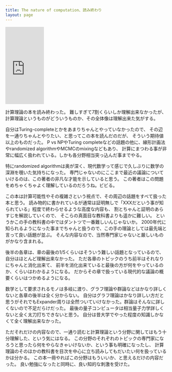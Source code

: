 ```yaml
---
title: The nature of computation、読み終わり
layout: page
---
```


<iframe style="width:120px;height:240px;" marginwidth="0" marginheight="0" scrolling="no" frameborder="0" src="https://rcm-fe.amazon-adsystem.com/e/cm?ref=qf_sp_asin_til&t=karino203-22&m=amazon&o=9&p=8&l=as1&IS1=1&detail=1&asins=B00BBEXLTG&bc1=ffffff&lt1=_top&fc1=333333&lc1=0066c0&bg1=ffffff&f=ifr"> </iframe>

計算理論の本を読み終わった。
難しすぎて7割くらいしか理解出来なかったが、計算理論というものがどういうものか、その全体像は理解出来た気がする。

自分はTuring-completeとかをあまりちゃんとやっていなかったので、
その辺を一通りちゃんとやりたい、と思ってこの本を読んだのだが、
そういう期待値以上のものだった。
P vs NPやTuring completeなどの話題の他に、線形計画法やrandomized algorithmやMCMCのmixingなどもあり、
計算にまつわる事が非常に幅広く扱われている。しかも各分野相当突っ込んだ事までやる。

特にrandomized algorithmは奥が深く、現代数学って感じで久しぶりに数学の深淵を覗いた気持ちになった。
専門じゃないのにここまで最近の議論についていけるのは、この著者の非凡な才能を示していると思う。
この著者はこの問題をめちゃくちゃよく理解しているのだろうね。ビビる。

この本は計算可能性やその複雑さという視点で、その周辺の話題をすべて扱った本と思う。
読み物的に書かれているが通常は証明無しで「XXXだという事が知られている」程度で終わらせるような高度な内容も、
割とちゃんと証明のあらすじを解説していくので、
そこらの真面目な教科書よりも遥かに難しい。
というかこの手の教科書の中ではダントツで一番難しいんじゃないか。
2000年代に知られるようになった事までちゃんと扱うので、この手の理論としては最先端と言って良い話題が並ぶ。
そんな内容なので、当然専門家じゃないと厳しいものがかなり含まれる。

後半の各章は、章の最後の1/5くらいはそういう難しい話題となっているので、自分はほとんど理解出来なかった。
ただ各章のトピックのうち前半はそれなりにちゃんと消化出来て、
前半を消化出来ていると最後の方が何をやっているのか、くらいはわかるようになる。
だからその章で扱っている現代的な議論の概要くらいはつかめるようになる。

数学として要求されるモノは多岐に渡り、グラフ理論や群論などはかなり詳しくないと各章の後半は全く分からない。
自分はグラフ理論はかなり詳しい方だと思うがそれでもExpander周りは全然ついていけなかった。群論はそんなに詳しくないので不足だらけだった。
最後の量子コンピュータは相当量子力学詳しくないと全く太刀打ちできないと思う。
自分は昔大学でやった程度の知識しかなくて全く理解出来なかった。

ただそれだけの内容なので、一通り読むと計算理論という分野に関してはもう十分理解した、という気にはなる。
この分野のそれぞれのトピックの専門家になろうと思ったら何をやらなきゃいけないか、という事も明確になったし、
計算理論のそのほかの教科書を目次を中心に立ち読みしてもだいたい何を扱っているかは分かる。
この本一冊やればこの分野はもういいか、と思えるだけの内容だった。
良い勉強になったと同時に、良い知的な刺激を受けた。